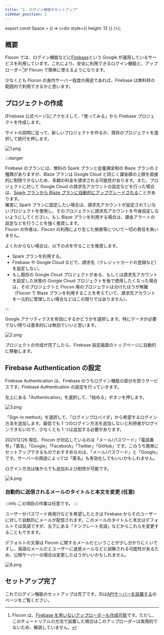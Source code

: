 ```yaml
---
title: "1. ログイン機能のセットアップ"
sidebar_position: 2
---
```


export const Space = () => (<div style={{ height: 12 }} />);

## 概要

Flocon では、ログイン機能などに[Firebase](https://firebase.google.com/?hl=ja)という Google が運用しているサービスを利用しています。これにより、安全に利用できるログイン機能と、アップローダー[^1]が Flocon で簡単に使えるようになります。

少なくとも Flocon の身内サーバー程度の用途であれば、Firebase は無料枠の範囲内で利用できるかと思います。

## プロジェクトの作成

[Firebase 公式ページ]にアクセスして、「使ってみる」から Firebase プロジェクトを作成します。

サイトの説明に従って、新しいプロジェクトを作るか、既存のプロジェクトを選択して続行を押します。

![1.png](/img/docs/firebase-auth/1.png)

:::danger

Firebase のプランには、無料の Spark プランと従量課金制の Blaze プランの 2 種類がありますが、Blaze プランは Google Cloud と同じく課金額の上限を直接的に制限できないため、多額の料金を請求される可能性があります。また、プロジェクトに対して Google Cloud の請求先アカウントの設定などを行った場合は、[Spark プランから Blaze プランに自動的にアップグレードされる](https://firebase.google.com/docs/projects/billing/firebase-pricing-plans#upgrade-spark-to-blaze)ことがあります。<br />
確実に Spark プランに固定したい場合は、請求先アカウントが設定されていないプロジェクトを使用し、そのプロジェクトに請求先アカウントを今後設定しないようにしてください。もし Blaze プランを利用する場合は、課金アラートの設定などを行うことを強く推奨します。<br />
Flocon の作者は、Flocon の利用により生じた損害等について一切の責任を負いません。

よくわからない場合は、以下の点を守ることを推奨します。

- Spark プランを利用する。
- Firebase や Google Cloud などで、請求先（クレジットカードの登録など）を設定しない。
- もし既存の Google Cloud プロジェクトがある、もしくは請求先アカウントを設定した状態の Google Cloud プロジェクトを後で使用したくなった場合は、そのプロジェクトと Flocon 用のプロジェクトは分けたほうが無難（Flocon で Blaze プランを利用することを考えていて、請求先アカウントを一元的に管理したい場合などはこの限りではありません）。

:::

<Space />

Google アナリティクスを有効にするかどうかを選択します。特にデータが必要でない限りは基本的には無効でいいと思います。

![2.png](/img/docs/firebase-auth/2.png)

<Space />

プロジェクトの作成が完了したら、Firebase 設定画面のトップページに自動的に移動します。

## Firebase Authentication の設定

Firebase Authentication は、Firebase のうちログイン機能の部分を担うサービスです。Firebase Authentication の設定を行っていきます。

左上にある「Authentication」を選択して、「始める」ボタンを押します。

![3.png](/img/docs/firebase-auth/3.png)

<Space />

「Sign-in method」を選択して、「ログインプロバイダ」から希望するログイン方法を追加します。最低でも 1 つのログイン方法を追加しないと利用者がログインできないので、少なくとも 1 つは追加する必要があります。

2021/12/26 現在、Flocon が対応しているのは「メール/パスワード」「電話番号」「匿名」「Google」「Facebook」「Twitter」「GitHub」です。このうち簡単にセットアップできるものでおすすめなのは、「メール/パスワード」と「Google」です。サーバーの用途によっては「匿名」も有効化してもいいかもしれません。

ログイン方法は後からでも追加および削除が可能です。

![4.png](/img/docs/firebase-auth/4.png)

### 自動的に送信されるメールのタイトルと本文を変更 (任意)

:::info
この項目の作業は任意です。
:::

ユーザーがパスワード再発行などを希望したときは Firebase からそのユーザーに対して自動的にメールが配信されます。このメールのタイトルと本文はデフォルトでは英語ですが、左下にある「テンプレート言語」などからこれらを変更することもできます。

デフォルトの文章は Flocon に関するメールだということが少し分かりにくいですし、英語のメールだとユーザーに迷惑メールなどと誤解される可能性があるため、公開サーバーの場合は変更したほうがいいかもしれません。

![6.png](/img/docs/firebase-auth/6.png)

## セットアップ完了

これでログイン機能のセットアップは完了です。次は[APIサーバーを設置する](./api_server)のページをご覧ください。

[firebase公式ページ]: https://firebase.google.com/?hl=ja

[^1]: Flocon は、[Firebase を用いないアップローダーも作成可能](/docs/server/details/uploader/embedded)です。ただし、このチュートリアルの方法で設置した場合はこのアップローダーは実用的でないため、解説していません。
